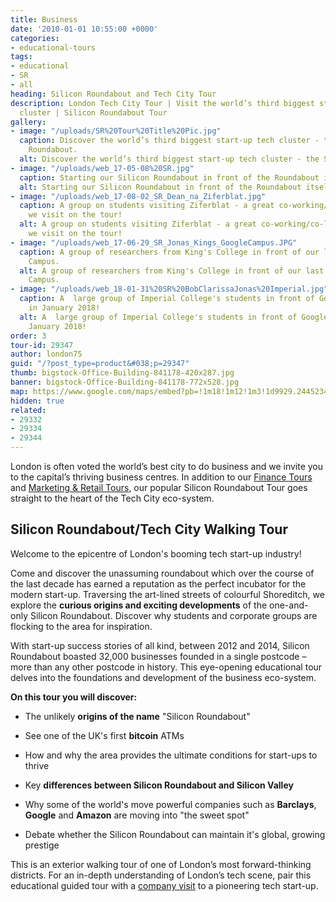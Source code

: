 ```yaml
---
title: Business
date: '2010-01-01 10:55:00 +0000'
categories:
- educational-tours
tags:
- educational
- SR
- all
heading: Silicon Roundabout and Tech City Tour
description: London Tech City Tour | Visit the world’s third biggest start-up tech
  cluster | Silicon Roundabout Tour
gallery:
- image: "/uploads/SR%20Tour%20Title%20Pic.jpg"
  caption: Discover the world’s third biggest start-up tech cluster - the Silicon
    Roundabout.
  alt: Discover the world’s third biggest start-up tech cluster - the Silicon Roundabout.
- image: "/uploads/web_17-05-08%20SR.jpg"
  caption: Starting our Silicon Roundabout in front of the Roundabout itself!
  alt: Starting our Silicon Roundabout in front of the Roundabout itself!
- image: "/uploads/web_17-08-02_SR_Dean_na_Ziferblat.jpg"
  caption: A group on students visiting Ziferblat - a great co-working/co-living-space
    we visit on the tour!
  alt: A group on students visiting Ziferblat - a great co-working/co-living-space
    we visit on the tour!
- image: "/uploads/web_17-06-29_SR_Jonas_Kings_GoogleCampus.JPG"
  caption: A group of researchers from King's College in front of our last stop, Google
    Campus.
  alt: A group of researchers from King's College in front of our last stop, Google
    Campus.
- image: "/uploads/web_18-01-31%20SR%20BobClarissaJonas%20Imperial.jpg"
  caption: A  large group of Imperial College's students in front of Google Campus
    in January 2018!
  alt: A  large group of Imperial College's students in front of Google Campus in
    January 2018!
order: 3
tour-id: 29347
author: london75
guid: "/?post_type=product&#038;p=29347"
thumb: bigstock-Office-Building-841178-420x287.jpg
banner: bigstock-Office-Building-841178-772x528.jpg
map: https://www.google.com/maps/embed?pb=!1m18!1m12!1m3!1d9929.244523455453!2d-0.08826599999996543!3d51.52585299999999!2m3!1f0!2f0!3f0!3m2!1i1024!2i768!4f13.1!3m3!1m2!1s0x48761ca61bf76b2d%3A0x77ad380a270e769b!2sShoreditch+Grind!5e0!3m2!1sen!2s!4v1431589006129
hidden: true
related:
- 29332
- 29334
- 29344
---
```


London is often voted the world’s best city to do business and we invite you to the capital’s thriving business centres. In addition to our [Finance Tours](/london/educational-tours/finance) and [Marketing & Retail Tours](/london/educational-tours/retail-design), our popular Silicon Roundabout Tour goes straight to the heart of the Tech City eco-system.

## Silicon Roundabout/Tech City Walking Tour

Welcome to the epicentre of London's booming tech start-up industry!

Come and discover the unassuming roundabout which over the course of the last decade has earned a reputation as the perfect incubator for the modern start-up. Traversing the art-lined streets of colourful Shoreditch, we explore the **curious origins and exciting developments** of the one-and-only Silicon Roundabout. Discover why students and corporate groups are flocking to the area for inspiration.

With start-up success stories of all kind, between 2012 and 2014, Silicon Roundabout boasted 32,000 businesses founded in a single postcode – more than any other postcode in history. This eye-opening educational tour delves into the foundations and development of the business eco-system.

**On this tour you will discover:**

* The unlikely **origins of the name** "Silicon Roundabout"

* See one of the UK's first **bitcoin** ATMs

* How and why the area provides the ultimate conditions for start-ups to thrive

* Key **differences between Silicon Roundabout and Silicon Valley**

* Why some of the world's move powerful companies such as **Barclays**, **Google** and **Amazon** are moving into "the sweet spot"

* Debate whether the Silicon Roundabout can maintain it's global, growing prestige  

This is an exterior walking tour of one of London’s most forward-thinking districts. For an in-depth understanding of London’s tech scene, pair this educational guided tour with a [company visit](/london/company-visits) to a pioneering tech start-up.
